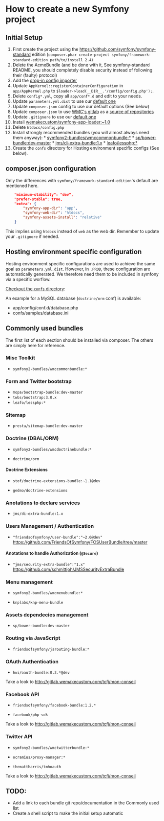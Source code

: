 # How to create a new Symfony project

## Initial Setup

  1. First create the project using the
     https://github.com/symfony/symfony-standard edition (`composer.phar
     create-project symfony/framework-standard-edition path/to/install 2.4`)
  2. Delete the AcmeBundle (and be done with it, See symfony-standard README,
     you should completely disable security instead of following their (faulty)
     protocol)
  3. Add the [drop-in config importer](app/config/config.php)
  4. Update `AppKernel::registerContainerConfiguration` in `app/AppKernel.php`
     to `$loader->load(__DIR__.'/config/config.php');`.
  5. Delete `config*.yml`, copy all `app/conf*.d` and edit to your needs.
  6. Update `parameters.yml.dist` to use our [default
     one](app/config/parameters.yml.dist)
  7. Update `composer.json` config to use our default options (See below)
  8. Update `composer.json` to use [WMC's
     gitlab](http://gitlab-composer.stage.wemakecustom.com/) as a [source of
     repositories](https://github.com/wemakecustom/gitlab-composer)
  9. Update `.gitignore` to use our [default one](.gitignore)
  10. Install [wemakecustom/symfony-app-loader:~1.0](https://github.com/wemakecustom/symfony-app-loader)
  11. Delete `htdocs/config.php`
  12. Install strongly recommended bundles (you will almost always need them
      anyway):
     * [symfony2-bundles/wmccommonbundle:*](http://gitlab.wemakecustom.com/symfony2-bundles/wmccommonbundle)
     * [sp/bower-bundle:dev-master](https://github.com/Spea/SpBowerBundle)
     * [jms/di-extra-bundle:1.x](https://github.com/schmittjoh/JMSDiExtraBundle)
     * [leafo/lessphp:*](https://github.com/leafo/lessphp)
  13. Create the `confs` directory for Hosting environment specific configs (See
      below).

## composer.json configuration

Only the differences with `symfony/framework-standard-edition`'s default are
mentioned here.

```json
    "minimum-stability": "dev",
    "prefer-stable": true,
    "extra": {
        "symfony-app-dir": "app",
        "symfony-web-dir": "htdocs",
        "symfony-assets-install": "relative"
    }
```

This implies using `htdocs` instead of `web` as the web dir. Remember to update
your `.gitignore` if needed.

## Hosting environment specific configuration

Hosting environment specific configurations are used to achieve the same goal as
`parameters.yml.dist`. However, in `.PROD`, these configuration are
automatically generated. We therefore need them to be included in symfony via a
specific worflow.

[Checkout the `confs` directory](confs):

An example for a MySQL database (`doctrine/orm` conf) is available:

  * app/config/conf.d/database.php
  * confs/samples/database.ini

## Commonly used bundles

The first list of each section should be installed via composer. The others are
simply here for reference.

### Misc Toolkit

  * `symfony2-bundles/wmccommonbundle:*`

### Form and Twitter bootstrap

  * `mopa/bootstrap-bundle:dev-master`
  * `twbs/bootstrap:3.0.x`
  * `leafo/lessphp:*`

### Sitemap

  * `presta/sitemap-bundle:dev-master`

### Doctrine (DBAL/ORM)

  * `symfony2-bundles/wmcdoctrinebundle:*`

  * `doctrine/orm`

#### Doctrine Extensions

  * `stof/doctrine-extensions-bundle:~1.1@dev`

  * `gedmo/doctrine-extensions`

### Anotations to declare services

  * `jms/di-extra-bundle:1.x`

### Users Management / Authentication

  * `"friendsofsymfony/user-bundle":"~2.0@dev"` https://github.com/FriendsOfSymfony/FOSUserBundle/tree/master

#### Anotations to handle Authorization (`@Secure`)

  * `"jms/security-extra-bundle":"1.x"` https://github.com/schmittjoh/JMSSecurityExtraBundle

### Menu management

  * `symfony2-bundles/wmcmenubundle:*`

  * `knplabs/knp-menu-bundle`

### Assets dependecies management

  * `sp/bower-bundle:dev-master`

### Routing via JavaScript

  * `friendsofsymfony/jsrouting-bundle:*`

### OAuth Authentication

  * `hwi/oauth-bundle:0.3.*@dev`

Take a look to http://gitlab.wemakecustom.com/tcfj/mon-conseil

### Facebook API

  * `friendsofsymfony/facebook-bundle:1.2.*`

  * `facebook/php-sdk`

Take a look to http://gitlab.wemakecustom.com/tcfj/mon-conseil

### Twitter API

  * `symfony2-bundles/wmctwitterbundle:*`
  * `ocramius/proxy-manager:*`

  * `themattharris/tmhoauth`

Take a look to http://gitlab.wemakecustom.com/tcfj/mon-conseil

## TODO:

  * Add a link to each bundle git repo/documentation in the Commonly used list
  * Create a shell script to make the initial setup automatic
